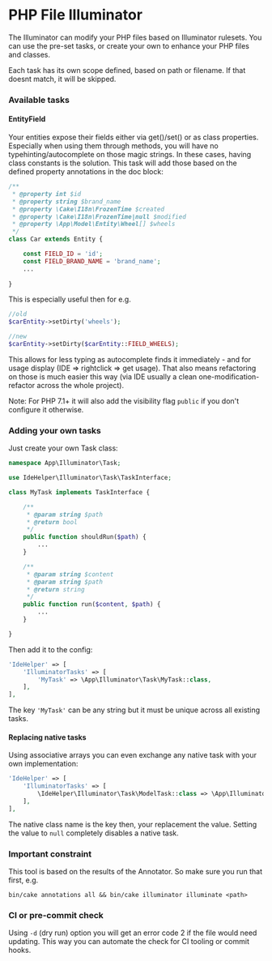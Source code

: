 # PHP File Illuminator

The Illuminator can modify your PHP files based on Illuminator rulesets.
You can use the pre-set tasks, or create your own to enhance your PHP files and classes.

Each task has its own scope defined, based on path or filename.
If that doesnt match, it will be skipped.

### Available tasks

#### EntityField
Your entities expose their fields either via get()/set() or as class properties.
Especially when using them through methods, you will have no typehinting/autocomplete on those magic strings.
In these cases, having class constants is the solution. This task will add those based on the defined property annotations in the doc block:
```php
/**
 * @property int $id
 * @property string $brand_name
 * @property \Cake\I18n\FrozenTime $created
 * @property \Cake\I18n\FrozenTime|null $modified
 * @property \App\Model\Entity\Wheel[] $wheels
 */
class Car extends Entity {

	const FIELD_ID = 'id';
	const FIELD_BRAND_NAME = 'brand_name';
	...
	
}
```
This is especially useful then for e.g.
```php
//old
$carEntity->setDirty('wheels');

//new
$carEntity->setDirty($carEntity::FIELD_WHEELS);
```
This allows for less typing as autocomplete finds it immediately - and for usage display (IDE => rightclick => get usage).
That also means refactoring on those is much easier this way (via IDE usually a clean one-modification-refactor across the whole project).

Note: For PHP 7.1+ it will also add the visibility flag `public` if you don't configure it otherwise.


### Adding your own tasks
Just create your own Task class:
```php
namespace App\Illuminator\Task;

use IdeHelper\Illuminator\Task\TaskInterface;

class MyTask implements TaskInterface {

	/**
	 * @param string $path
	 * @return bool
	 */
	public function shouldRun($path) {
		...
	}

	/**
	 * @param string $content
	 * @param string $path
	 * @return string
	 */
	public function run($content, $path) {
		...
	}

}
```

Then add it to the config:
```php
'IdeHelper' => [
	'IlluminatorTasks' => [
		'MyTask' => \App\Illuminator\Task\MyTask::class,
	],
],
```
The key `'MyTask'` can be any string but it must be unique across all existing tasks.

#### Replacing native tasks
Using associative arrays you can even exchange any native task with your own implementation:
```php
'IdeHelper' => [
	'IlluminatorTasks' => [
		\IdeHelper\Illuminator\Task\ModelTask::class => \App\Illuminator\Task\MyEnhancedModelTask::class,
	],
],
```
The native class name is the key then, your replacement the value.
Setting the value to `null` completely disables a native task.


### Important constraint
This tool is based on the results of the Annotator. So make sure you run that first, e.g.

```
bin/cake annotations all && bin/cake illuminator illuminate <path>
```

### CI or pre-commit check
Using `-d` (dry run) option you will get an error code 2 if the file would need updating.
This way you can automate the check for CI tooling or commit hooks.
